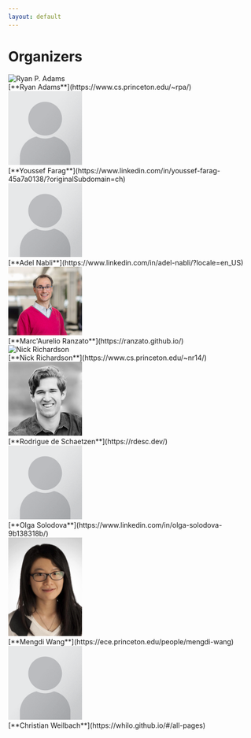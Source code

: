 ```yaml
---
layout: default
---
```


# Organizers

<div class='orgWrapper'>
<img src="./assets/images/organizers/ryan_adams.png" alt="Ryan P. Adams" width="150" />
<div class='bioWrapper'>
[**Ryan Adams**](https://www.cs.princeton.edu/~rpa/)
</div>
</div>


<div class='orgWrapper'>
<img src="./assets/images/placeholder.png" alt="Youssef Farag" width="150" />
<div class='bioWrapper'>
[**Youssef Farag**](https://www.linkedin.com/in/youssef-farag-45a7a0138/?originalSubdomain=ch)
</div>
</div>

<div class='orgWrapper'>
<img src="./assets/images/placeholder.png" alt="Adel Nabli" width="150" />
<div class='bioWrapper'>
[**Adel Nabli**](https://www.linkedin.com/in/adel-nabli/?locale=en_US)
</div>
</div>

<div class='orgWrapper'>
<img src="./assets/images/organizers/marc_aurelio_ranzato.png" alt="Marc'Aurelio Ranzato" width="150" />
<div class='bioWrapper'>
[**Marc'Aurelio Ranzato**](https://ranzato.github.io/)
</div>
</div>

<div class='orgWrapper'>
<img src="./assets/images/organizers/nick_richardson.png" alt="Nick Richardson" width="150" />
<div class='bioWrapper'>
[**Nick Richardson**](https://www.cs.princeton.edu/~nr14/)
</div>
</div>

<div class='orgWrapper'>
<img src="./assets/images/organizers/rodrigue_schaetzen.png" alt="Rodrigue de Schaetzen" width="150" />
<div class='bioWrapper'>
[**Rodrigue de Schaetzen**](https://rdesc.dev/) 
</div>
</div>

<div class='orgWrapper'>
<img src="./assets/images/placeholder.png" alt="Olga Solodova" width="150" />
<div class='bioWrapper'>
[**Olga Solodova**](https://www.linkedin.com/in/olga-solodova-9b138318b/) 
</div>
</div>

<div class='orgWrapper'>
<img src="./assets/images/organizers/mengdi_wang.png" alt="Mengdi Wang" width="150" />
<div class='bioWrapper'>
[**Mengdi Wang**](https://ece.princeton.edu/people/mengdi-wang)
</div>
</div>


<div class='orgWrapper'>
<img src="./assets/images/placeholder.png" alt="Christian Weilbach" width="150" />
<div class='bioWrapper'>
[**Christian Weilbach**](https://whilo.github.io/#/all-pages)
</div>
</div>